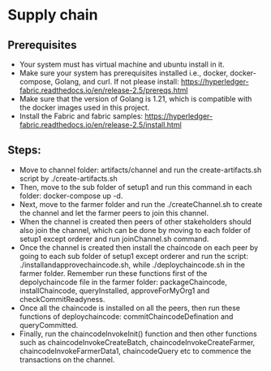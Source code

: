 # Supply chain

## Prerequisites
- Your system must has virtual machine and ubuntu install in it.
- Make sure your system has prerequisites installed i.e., docker, docker-compose, Golang, and curl. If not please install: https://hyperledger-fabric.readthedocs.io/en/release-2.5/prereqs.html
- Make sure that the version of Golang is 1.21, which is compatible with the docker images used in this project.
- Install the Fabric and fabric samples: https://hyperledger-fabric.readthedocs.io/en/release-2.5/install.html

## Steps:
- Move to channel folder: artifacts/channel and run the create-artifacts.sh script by ./create-artifacts.sh
- Then, move to the sub folder of setup1 and run this command in each folder: docker-compose up -d.
- Next, move to the farmer folder and run the ./createChannel.sh to create the channel and let the farmer peers to join this channel.
- When the channel is created then peers of other stakeholders should also join the channel, which can be done by moving to each folder of setup1 except orderer and run joinChannel.sh command.
- Once the channel is created then install the chaincode on each peer by going to each sub folder of setup1 except orderer and run the script: ./installandapprovechaincode.sh, while ./deploychaincode.sh in the farmer folder. Remember run these functions first of the depolychaincode file in the farmer folder: packageChaincode, installChaincode, queryInstalled, approveForMyOrg1 and checkCommitReadyness.
- Once all the chaincode is installed on all the peers, then run these functions of deploychaincode: commitChaincodeDefination and queryCommitted.
- Finally, run the chaincodeInvokeInit() function and then other functions such as chaincodeInvokeCreateBatch, chaincodeInvokeCreateFarmer, chaincodeInvokeFarmerData1, chaincodeQuery etc to commence the transactions on the channel.
